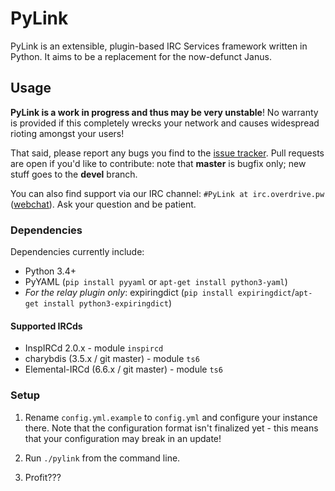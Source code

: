 # PyLink

PyLink is an extensible, plugin-based IRC Services framework written in Python. It aims to be a replacement for the now-defunct Janus.

## Usage

**PyLink is a work in progress and thus may be very unstable**! No warranty is provided if this completely wrecks your network and causes widespread rioting amongst your users!

That said, please report any bugs you find to the [issue tracker](https://github.com/GLolol/PyLink/issues). Pull requests are open if you'd like to contribute: note that **master** is bugfix only; new stuff goes to the **devel** branch.

You can also find support via our IRC channel: `#PyLink at irc.overdrive.pw` ([webchat](http://webchat.overdrive.pw/?channels=PyLink)). Ask your question and be patient.

### Dependencies

Dependencies currently include:

* Python 3.4+
* PyYAML (`pip install pyyaml` or `apt-get install python3-yaml`)
* *For the relay plugin only*: expiringdict (`pip install expiringdict`/`apt-get install python3-expiringdict`)

#### Supported IRCds

* InspIRCd 2.0.x - module `inspircd`
* charybdis (3.5.x / git master) - module `ts6`
* Elemental-IRCd (6.6.x / git master) - module `ts6`

### Setup

1) Rename `config.yml.example` to `config.yml` and configure your instance there. Note that the configuration format isn't finalized yet - this means that your configuration may break in an update!

2) Run `./pylink` from the command line.

3) Profit???
